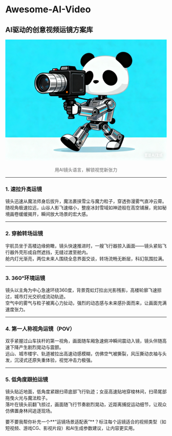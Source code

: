 # Awesome-AI-Video  
## AI驱动的创意视频运镜方案库  
![logo](logo.png)
<div align="center">
  <p style="color:#666; margin-top:8px;">用AI镜头语言，解锁视觉新张力</p>
</div>


---

### 1. 速拉升高运镜  
镜头迅速从魔法师身后拔升，魔法裹挟雪尘与魔力粒子，穿透弥漫雾气直冲云霄。  
随视角极速拉远，山谷人影飞速缩小，整座冰封雪域如神迹般在高空铺展，宛如秘境画卷缓缓揭开，瞬间放大场景的宏大感。


---

### 2. 穿舱转场运镜  
宇航员坐于高楼边缘俯瞰，镜头快速推进时，一艘飞行器掠入画面——镜头紧贴飞行器外壳形成自然遮挡，无缝过渡至舱内。  
舱内灯光渐亮，两位未来人围绕全息界面交谈，转场流畅无断层，科幻氛围拉满。


---

### 3. 360°环境运镜  
镜头以主角为中心急速环绕360度，背景霓虹灯拉出光影残影，高楼轮廓飞速掠过，城市灯光交织成流动轨迹。  
空气中的雾气与粒子被离心力扯动，强烈的动态感与未来感扑面而来，让画面充满速度张力。


---

### 4. 第一人称视角运镜（POV）  
双手紧握过山车扶杆的第一视角，画面随车厢急速俯冲瞬间震动入镜，镜头伴随高速下降产生剧烈晃动与震颤。  
远山、城市楼宇、轨道被拉出高速动感模糊，仿佛空气被撕裂，风压撕动衣袖与头发，沉浸式还原失重体验，视觉冲击力极强。


---

### 5. 低角度跟拍运镜  
镜头贴近地面，低角度紧跟扫帚底部飞行轨迹；女巫高速贴地穿梭林间，扫帚尾部拖曳火光与魔法粒子。  
落叶在镜头前翻飞掠过，画面随飞行节奏剧烈晃动，近距离捕捉运动细节，让观众仿佛置身林间追逐现场。


要不要我帮你补充一个**“运镜场景适配表”**？标注每个运镜适合的视频类型（如短视频、游戏CG、影视片段）和AI生成参数建议，让内容更实用。
